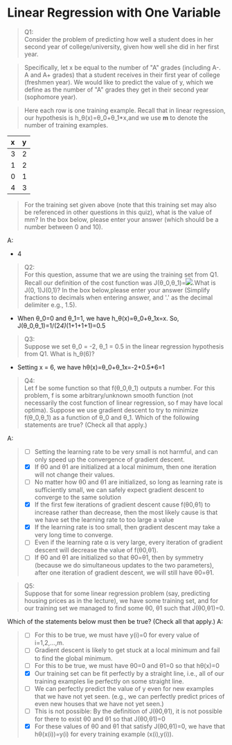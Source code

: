 # Linear Regression with One Variable
> Q1:<br>Consider the problem of predicting how well a student does in her second year of college/university, given how well she did in her first year.

>Specifically, let x be equal to the number of "A" grades (including A-. A and A+ grades) that a student receives in their first year of college (freshmen year). We would like to predict the value of y, which we define as the number of "A" grades they get in their second year (sophomore year).

>Here each row is one training example. Recall that in linear regression, our hypothesis is h_θ(x)=θ_0+θ_1*x,and we use **m** to denote the number of training examples.

x | y
:--- |:---
3 | 2
1 | 2
0 | 1
4 | 3

>For the training set given above (note that this training set may also be referenced in other questions in this quiz), what is the value of mm? In the box below, please enter your answer (which should be a number between 0 and 10).

A:
- 4

> Q2:<br>For this question, assume that we are using the training set from Q1. Recall our definition of the cost function was J(θ_0,θ_1)=![](https://latex.codecogs.com/png.latex?\inline&space;\bg_white&space;{\frac{1}{2m}}\sum_{i=1}^{m}\left&space;(&space;h_\theta(x^{(i)})-y^{(i)}&space;\right&space;)^2).What is J(0, 1)J(0,1)? In the box below,please enter your answer (Simplify fractions to decimals when entering answer, and '.' as the decimal delimiter e.g., 1.5).
- When θ_0=0 and θ_1=1, we have h_θ(x)=θ_0+θ_1x=x. So, J(θ_0,θ_1)=1/(2*4)*(1+1+1+1)=0.5

> Q3:<br>Suppose we set θ_0 = -2, θ_1 = 0.5 in the linear regression hypothesis from Q1. What is h_θ(6)?
- Setting x = 6, we have hθ(x)=θ_0+θ_1x=-2+0.5*6=1

>Q4:<br>
Let f be some function so that f(θ_0,θ_1) outputs a number. For this problem, f is some arbitrary/unknown smooth function (not necessarily the cost function of linear regression, so f may have local optima). Suppose we use gradient descent to try to minimize f(θ_0,θ_1) as a function of θ_0 and θ_1. Which of the following statements are true? (Check all that apply.)

A:
> - [ ] Setting the learning rate to be very small is not harmful, and can only speed up the convergence of gradient descent.
> - [x] If θ0 and θ1 are initialized at a local minimum, then one iteration will not change their values.
> - [ ] No matter how θ0 and θ1 are initialized, so long as learning rate is sufficiently small, we can safely expect gradient descent to converge to the same solution
> - [x] If the first few iterations of gradient descent cause f(θ0,θ1) to increase rather than decrease, then the most likely cause is that we have set the learning rate to too large a value
> - [x] If the learning rate is too small, then gradient descent may take a very long time to converge.
> - [ ] Even if the learning rate α is very large, every iteration of gradient descent will decrease the value of f(θ0,θ1).
> - [ ] If θ0 and θ1 are initialized so that θ0=θ1, then by symmetry (because we do simultaneous updates to the two parameters), after one iteration of gradient descent, we will still have θ0=θ1.

>Q5:<br>
Suppose that for some linear regression problem (say, predicting housing prices as in the lecture), we have some training set, and for our training set we managed to find some θ0, θ1 such that J(θ0,θ1)=0.

Which of the statements below must then be true? (Check all that apply.)
A:
> - [ ] For this to be true, we must have y(i)=0 for every value of i=1,2,…,m.
> - [ ] Gradient descent is likely to get stuck at a local minimum and fail to find the global minimum.
> - [ ] For this to be true, we must have θ0=0 and θ1=0 so that hθ(x)=0
> - [x] Our training set can be fit perfectly by a straight line, i.e., all of our training examples lie perfectly on some straight line.
> - [ ] We can perfectly predict the value of y even for new examples that we have not yet seen. (e.g., we can perfectly predict prices of even new houses that we have not yet seen.)
> - [ ] This is not possible: By the definition of J(θ0,θ1), it is not possible for there to exist θ0 and θ1 so that J(θ0,θ1)=0
> - [x] For these values of θ0 and θ1 that satisfy J(θ0,θ1)=0, we have that hθ(x(i))=y(i) for every training example (x(i),y(i)). 
